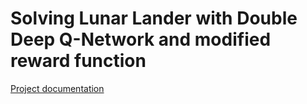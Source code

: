# Solving Lunar Lander with Double Deep Q-Network and modified reward function
[Project documentation](/DDQN_LunarLander.pdf)
